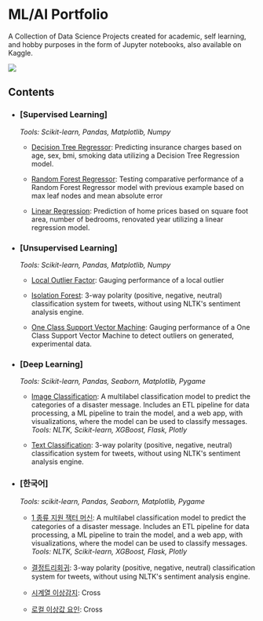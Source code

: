 # ML/AI Portfolio

A Collection of Data Science Projects created for academic, self learning, and hobby purposes in the form of Jupyter notebooks, also available on Kaggle.

[![](https://img.shields.io/badge/ML/AI_Algorithms-20BEFF?style=for-the-badge&logo=Kaggle&logoColor=white)](https://www.kaggle.com/kyeongsupchoi/code?scroll=true)

## Contents

- ### [Supervised Learning]

    _Tools: Scikit-learn, Pandas, Matplotlib, Numpy_ 

	- [Decision Tree Regressor](https://www.kaggle.com/code/kyeongsupchoi/decisiontreeregressor-randomforestregressor): Predicting insurance charges based on age, sex, bmi, smoking data utilizing a Decision Tree Regression model. 
	
    - [Random Forest Regressor](https://www.kaggle.com/code/kyeongsupchoi/decisiontreeregressor-randomforestregressor): Testing comparative performance of a Random Forest Regressor model with previous example based on max leaf nodes and mean absolute error
	
    - [Linear Regression](https://www.kaggle.com/code/kyeongsupchoi/linearregression): Prediction of home prices based on square foot area, number of bedrooms, renovated year utilizing a linear regression model. 

- ### [Unsupervised Learning]

	_Tools: Scikit-learn, Pandas, Matplotlib, Numpy_ 

	- [Local Outlier Factor](https://www.kaggle.com/code/kyeongsupchoi/local-outlier-factor): Gauging performance of a local outlier

	- [Isolation Forest](https://www.kaggle.com/code/kyeongsupchoi/time-series-anomaly): 3-way polarity (positive, negative, neutral) classification system for tweets, without using NLTK's sentiment analysis engine. 

	- [One Class Support Vector Machine](https://www.kaggle.com/code/kyeongsupchoi/one-class-support-vector-machine): Gauging performance of a One Class Support Vector Machine to detect outliers on generated, experimental data. 

- ### [Deep Learning]

	_Tools: Scikit-learn, Pandas, Seaborn, Matplotlib, Pygame_ 

	- [Image Classification](https://github.com/): A multilabel classification model to predict the categories of a disaster message. Includes an ETL pipeline for data processing, a ML pipeline to train the model, and a web app, with visualizations, where the model can be used to classify messages. _Tools: NLTK, Scikit-learn, XGBoost, Flask, Plotly_

	- [Text Classification](https://github.com/): 3-way polarity (positive, negative, neutral) classification system for tweets, without using NLTK's sentiment analysis engine.

- ### [한국어]

	_Tools: scikit-learn, Pandas, Seaborn, Matplotlib, Pygame_ 

 	- [1 종류 지원 잭터 머신](https://github.com/): A multilabel classification model to predict the categories of a disaster message. Includes an ETL pipeline for data processing, a ML pipeline to train the model, and a web app, with visualizations, where the model can be used to classify messages. _Tools: NLTK, Scikit-learn, XGBoost, Flask, Plotly_

	- [결정트리회귀](https://github.com/): 3-way polarity (positive, negative, neutral) classification system for tweets, without using NLTK's sentiment analysis engine. 

	- [시계열 이상감지](https://github.com/): Cross

    - [로컬 이상값 요인](https://github.com/): Cross
